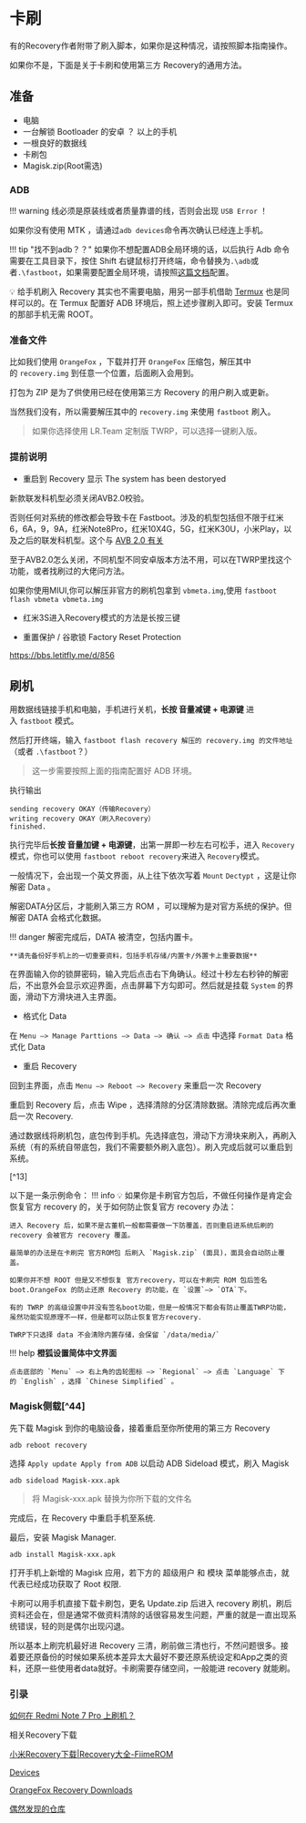 # 卡刷

有的Recovery作者附带了刷入脚本，如果你是这种情况，请按照脚本指南操作。

如果你不是，下面是关于卡刷和使用第三方 Recovery的通用方法。

## 准备

- 电脑
- 一台解锁 Bootloader 的安卓 ？ 以上的手机
- 一根良好的数据线
- 卡刷包
- Magisk.zip(Root需选)

### ADB

!!! warning
    线必须是原装线或者质量靠谱的线，否则会出现 `USB Error` ！

如果你没有使用 MTK ，请通过`adb devices`命令再次确认已经连上手机。

!!! tip "找不到adb？？"
    如果你不想配置ADB全局环境的话，以后执行 Adb 命令需要在工具目录下，按住 Shift 右键鼠标打开终端，命令替换为`.\adb`或者`.\fastboot`，如果需要配置全局环境，请按照[这篇文档](https://www.sunzn.com/2018/08/02/Windows-10-%E4%B8%8B%E9%85%8D%E7%BD%AE-ADB-%E7%8E%AF%E5%A2%83%E5%8F%98%E9%87%8F/)配置。

💡 给手机刷入 Recovery 其实也不需要电脑，用另一部手机借助 [Termux](https://f-droid.org/zh_Hans/packages/com.termux/) 也是同样可以的。在 Termux 配置好 ADB 环境后，照上述步骤刷入即可。安装 Termux 的那部手机无需 ROOT。

### 准备文件

比如我们使用 `OrangeFox` ，下载并打开 `OrangeFox` 压缩包，解压其中的 `recovery.img` 到任意一个位置，后面刷入会用到。

打包为 ZIP 是为了供使用已经在使用第三方 Recovery 的用户刷入或更新。

当然我们没有，所以需要解压其中的 `recovery.img` 来使用 `fastboot` 刷入。

>如果你选择使用 LR.Team 定制版 TWRP，可以选择一键刷入版。

### 提前说明

- 重启到 Recovery 显示 The system has been destoryed

新款联发科机型必须关闭AVB2.0校验。

否则任何对系统的修改都会导致卡在 Fastboot。涉及的机型包括但不限于红米6，6A，9，9A，红米Note8Pro，红米10X4G，5G，红米K30U，小米Play，以及之后的联发科机型。这个与 [AVB 2.0 有关](https://source.android.com/security/verifiedboot/avb)

至于AVB2.0怎么关闭，不同机型不同安卓版本方法不用，可以在TWRP里找这个功能，或者找刷过的大佬问方法。

如果你使用MIUI,你可以解压非官方的刷机包拿到 `vbmeta.img`,使用 `fastboot flash vbmeta vbmeta.img`

- 红米3S进入Recovery模式的方法是长按三键

- 重置保护 / 谷歌锁 Factory Reset Protection

<https://bbs.letitfly.me/d/856>

## 刷机

用数据线链接手机和电脑，手机进行关机，**长按 音量减键 + 电源键** 进入 `fastboot` 模式。

然后打开终端，输入 `fastboot flash recovery 解压的 recovery.img 的文件地址` （或者 `.\fastboot`？）
>这一步需要按照上面的指南配置好 ADB 环境。

执行输出

```
sending recovery OKAY（传输Recovery）
writing recovery OKAY（刷入Recovery）
finished.
```

执行完毕后**长按 音量加键 + 电源键**，出第一屏即一秒左右可松手，进入 `Recovery`模式，你也可以使用 `fastboot reboot recovery`来进入 `Recovery`模式。

一般情况下，会出现一个英文界面，从上往下依次写着 `Mount` `Dectypt` ，这是让你解密 Data 。

解密DATA分区后，才能刷入第三方 ROM ，可以理解为是对官方系统的保护。但解密 DATA 会格式化数据。

!!! danger
    解密完成后，DATA 被清空，包括内置卡。

    **请先备份好手机上的一切重要资料，包括手机存储/内置卡/外置卡上重要数据**

在界面输入你的锁屏密码，输入完后点击右下角确认。经过十秒左右秒钟的解密后，不出意外会显示欢迎界面，点击屏幕下方勾即可。然后就是挂载 `System` 的界面，滑动下方滑块进入主界面。

- 格式化 Data

在 `Menu –> Manage Parttions –> Data –> 确认 –> 点击` 中选择 `Format Data` 格式化 Data

- 重启 Recovery

回到主界面，点击 `Menu –> Reboot –> Recovery` 来重启一次 Recovery

重启到 Recovery 后，点击 Wipe ，选择清除的分区清除数据。清除完成后再次重启一次 Recovery.

通过数据线将刷机包，底包传到手机。先选择底包，滑动下方滑块来刷入，再刷入系统（有的系统自带底包，我们不需要额外刷入底包）。刷入完成后就可以重启到系统。

[^13]

以下是一条示例命令：
!!! info
    💡 如果你是卡刷官方包后，不做任何操作是肯定会恢复官方 recovery 的，关于如何防止恢复官方 recovery 办法：

    进入 Recovery 后，如果不是古董机一般都需要做一下防覆盖，否则重启进系统后刷的 recovery 会被官方 recovery 覆盖。
    
    最简单的办法是在卡刷完 官方ROM包 后刷入 `Magisk.zip` (面具)，面具会自动防止覆盖。
    
    如果你并不想 ROOT 但是又不想恢复 官方recovery，可以在卡刷完 ROM 包后签名 boot.OrangeFox 的防止还原 Recovery 的功能，在 `设置`–> `OTA`下。
    
    有的 TWRP 的高级设置中并没有签名boot功能，但是一般情况下都会有防止覆盖TWRP功能，虽然功能实现原理不一样，但是都可以防止恢复官方recovery.
    
    TWRP下只选择 data 不会清除内置存储，会保留 `/data/media/`

!!! help
    **橙狐设置简体中文界面**

    点击底部的 `Menu` –> 右上角的齿轮图标 –> `Regional` –> 点击 `Language` 下的 `English` ，选择 `Chinese Simplified` 。

### Magisk侧载[^44]

先下载 Magisk 到你的电脑设备，接着重启至你所使用的第三方 Recovery

```
adb reboot recovery
```

选择 `Apply update Apply from ADB` 以启动 ADB Sideload 模式，刷入 Magisk

``
adb sideload Magisk-xxx.apk
``
>将 Magisk-xxx.apk 替换为你所下载的文件名

完成后，在 Recovery 中重启手机至系统.

最后，安装 Magisk Manager.

```
adb install Magisk-xxx.apk
```

打开手机上新增的 Magisk 应用，若下方的 超级用户 和 模块 菜单能够点击，就代表已经成功获取了 Root 权限.

卡刷可以用手机直接下载卡刷包，更名 Update.zip 后进入 recovery 刷机，刷后资料还会在，但是通常不做资料清除的话很容易发生问题，严重的就是一直出现系统错误，轻的则是偶尔出现闪退。

所以基本上刷完机最好进 Recovery 三清，刷前做三清也行，不然问题很多。接着要还原备份的时候如果系统本差异太大最好不要还原系统设定和App之类的资料，还原一些使用者data就好。卡刷需要存储空间，一般能进 recovery 就能刷。

### 引录

[如何在 Redmi Note 7 Pro 上刷机？](https://blog.linioi.com/posts/11/)

相关Recovery下载

[小米Recovery下载|Recovery大全-FiimeROM](https://mi.fiime.cn/Recovery)

[Devices](https://twrp.me/Devices/)

[OrangeFox Recovery Downloads](https://orangefox.download/zh-CN)

[偶然发现的仓库](https://kamiui.ml/E52shuaji/)
